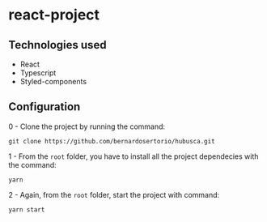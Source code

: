 # react-project

## Technologies used

- React
- Typescript
- Styled-components


## Configuration


0 - Clone the project by running the command:

    git clone https://github.com/bernardosertorio/hubusca.git

1 - From the ``root`` folder, you have to install all the project dependecies with the command:

    yarn
    
2 - Again, from the ``root`` folder, start the project with command:

    yarn start    
